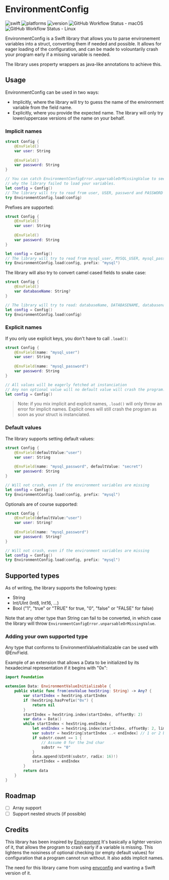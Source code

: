 # EnvironmentConfig

![swift](https://img.shields.io/badge/Swift-5.1-orange.svg)
![platforms](https://img.shields.io/badge/platforms-macOS%20%7C%20Linux%20%7C%20iOS%20%7C%20tvOS%20%7C%20watchOS-lightgrey.svg)
![version](https://img.shields.io/github/v/release/abarisain/SwiftEnvironmentConfig?include_prereleases)
![GitHub Workflow Status - macOS](https://img.shields.io/github/workflow/status/abarisain/SwiftEnvironmentConfig/macOS?label=macOS%20build)
![GitHub Workflow Status - Linux](https://img.shields.io/github/workflow/status/abarisain/SwiftEnvironmentConfig/Linux?label=linux%20build)

EnvironmentConfig is a Swift library that allows you to parse environement variables into a struct, converting them if needed and possible.
It allows for eager loading of the configuration, and can be made to volountarily crash your program early if a missing variable is needed.

The library uses property wrappers as java-like annotations to achieve this.

## Usage

EnvironmentConfig can be used in two ways:
- Implicitly, where the library will try to guess the name of the environment variable from the field name.
- Explicitly, where you provide the expected name. The library will only try lower/uppercase versions of the name on your behalf.

### Implicit names

```Swift
struct Config {
    @EnvField()
    var user: String
    
    @EnvField()
    var password: String
}

// You can catch EnvironmentConfigError.unparsableOrMissingValue to see
// why the library failed to load your variables.
let config = Config()
// The library will try to read from user, USER, password and PASSWORD
try EnvironmentConfig.load(config)
```

Prefixes are supported:
```Swift
struct Config {
    @EnvField()
    var user: String
    
    @EnvField()
    var password: String
}

let config = Config()
// The library will try to read from mysql_user, MYSQL_USER, mysql_password and MYSQL_PASSWORD
try EnvironmentConfig.load(config, prefix: "mysql")
```

The library will also try to convert camel cased fields to snake case:

```Swift
struct Config {
    @EnvField()
    var databaseName: String?
}

// The library will try to read: databaseName, DATABASENAME, databasename, database_name, DATABASE_NAME
let config = Config()
try EnvironmentConfig.load(config)
```

### Explicit names

If you only use explicit keys, you don't have to call `.load()`: 

```Swift
struct Config {
    @EnvField(name: "mysql_user")
    var user: String
    
    @EnvField(name: "mysql_password")
    var password: String
}

// All values will be eagerly fetched at instanciation
// Any non optional value will no default value will crash the program.
let config = Config()
```

>Note: if you mix implicit and explicit names, `.load()` will only throw an error for implicit names. Explicit ones will still crash the program as soon as your struct is instanciated.

### Default values

The library supports setting default values:

```Swift
struct Config {
    @EnvField(defaultValue:"user")
    var user: String
    
    @EnvField(name: "mysql_password", defaultValue: "secret")
    var password: String
}

// Will not crash, even if the environment variables are missing
let config = Config()
try EnvironmentConfig.load(config, prefix: "mysql")
```

Optionals are of course supported:
```Swift
struct Config {
    @EnvField(defaultValue:"user")
    var user: String?
    
    @EnvField(name: "mysql_password")
    var password: String?
}

// Will not crash, even if the environment variables are missing
let config = Config()
try EnvironmentConfig.load(config, prefix: "mysql")
```

## Supported types

As of writing, the library supports the following types:
 - String
 - Int/UInt (Int8, Int16, ...)
 - Bool ("1", "true" or "TRUE" for true, "0", "false" or "FALSE" for false)
 
Note that any other type than String can fail to be converted, in which case the library will throw `EnvironmentConfigError.unparsableOrMissingValue`.

### Adding your own supported type

Any type that conforms to EnvironmentValueInitializable can be used with @EnvField.

Example of an extension that allows a Data to be initialized by its hexadecimal representation if it begins with "0x":
```Swift
import Foundation

extension Data: EnvironmentValueInitializable {
    public static func from(envValue hexString: String) -> Any? {
        var startIndex = hexString.startIndex
        if !hexString.hasPrefix("0x") {
            return nil
        }
        startIndex = hexString.index(startIndex, offsetBy: 2)
        var data = Data()
        while startIndex < hexString.endIndex {
            let endIndex = hexString.index(startIndex, offsetBy: 2, limitedBy: hexString.endIndex) ?? hexString.endIndex
            var substr = hexString[startIndex ..< endIndex] // 1 or 2 bytes
            if substr.count == 1 {
                // Assume 0 for the 2nd char
                substr += "0"
            }
            data.append(UInt8(substr, radix: 16)!)
            startIndex = endIndex
        }
        return data
    }
}
```

## Roadmap

- [ ] Array support
- [ ] Support nested structs (if possible)

## Credits

This library has been inspired by [Environment](https://github.com/wlisac/environment)
It's basically a lighter version of it, that allows the program to crash early if a variable is missing.
This lightens the noisiness of optional checking (or empty default values) for configuration that a program cannot run without.
It also adds implicit names.

The need for this library came from using [envconfig](https://github.com/vrischmann/envconfig) and wanting a Swift version of it.
